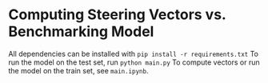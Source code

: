 # Computing Steering Vectors vs. Benchmarking Model
All dependencies can be installed with `pip install -r requirements.txt`
To run the model on the test set, run `python main.py`
To compute vectors or run the model on the train set, see `main.ipynb`.
